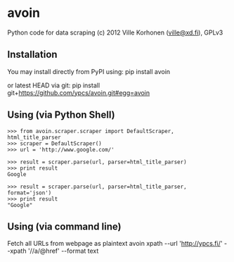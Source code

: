 # avoin
Python code for data scraping
(c) 2012 Ville Korhonen (ville@xd.fi), GPLv3

## Installation
You may install directly from PyPI using:
    pip install avoin

or latest HEAD via git:
    pip install git+https://github.com/ypcs/avoin.git#egg=avoin
    
## Using (via Python Shell)
    >>> from avoin.scraper.scraper import DefaultScraper, html_title_parser
    >>> scraper = DefaultScraper()
    >>> url = 'http://www.google.com/'
    
    >>> result = scraper.parse(url, parser=html_title_parser)
    >>> print result
    Google
    
    >>> result = scraper.parse(url, parser=html_title_parser, format='json')
    >>> print result
    "Google"
    

## Using (via command line)
Fetch all URLs from webpage as plaintext
    avoin xpath --url 'http://ypcs.fi/' --xpath '//a/@href' --format text
    
